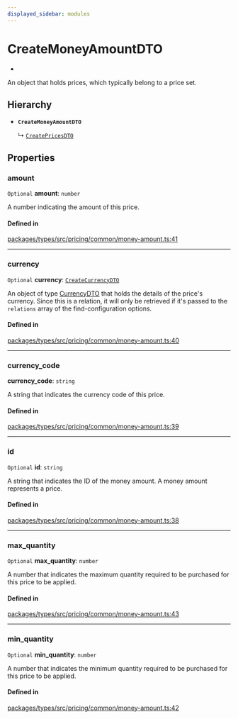 ```yaml
---
displayed_sidebar: modules
---
```


# CreateMoneyAmountDTO

* 

An object that holds prices, which typically belong to a price set.

## Hierarchy

- **`CreateMoneyAmountDTO`**

  ↳ [`CreatePricesDTO`](CreatePricesDTO.md)

## Properties

### amount

 `Optional` **amount**: `number`

A number indicating the amount of this price.

#### Defined in

[packages/types/src/pricing/common/money-amount.ts:41](https://github.com/medusajs/medusa/blob/0350eeb0a1/packages/types/src/pricing/common/money-amount.ts#L41)

___

### currency

 `Optional` **currency**: [`CreateCurrencyDTO`](CreateCurrencyDTO.md)

An object of type [CurrencyDTO](CurrencyDTO.md) that holds the details of the price's currency. Since this is a relation, it will only be retrieved if it's passed to the `relations` array of the find-configuration options.

#### Defined in

[packages/types/src/pricing/common/money-amount.ts:40](https://github.com/medusajs/medusa/blob/0350eeb0a1/packages/types/src/pricing/common/money-amount.ts#L40)

___

### currency\_code

 **currency\_code**: `string`

A string that indicates the currency code of this price.

#### Defined in

[packages/types/src/pricing/common/money-amount.ts:39](https://github.com/medusajs/medusa/blob/0350eeb0a1/packages/types/src/pricing/common/money-amount.ts#L39)

___

### id

 `Optional` **id**: `string`

A string that indicates the ID of the money amount. A money amount represents a price.

#### Defined in

[packages/types/src/pricing/common/money-amount.ts:38](https://github.com/medusajs/medusa/blob/0350eeb0a1/packages/types/src/pricing/common/money-amount.ts#L38)

___

### max\_quantity

 `Optional` **max\_quantity**: `number`

A number that indicates the maximum quantity required to be purchased for this price to be applied.

#### Defined in

[packages/types/src/pricing/common/money-amount.ts:43](https://github.com/medusajs/medusa/blob/0350eeb0a1/packages/types/src/pricing/common/money-amount.ts#L43)

___

### min\_quantity

 `Optional` **min\_quantity**: `number`

A number that indicates the minimum quantity required to be purchased for this price to be applied.

#### Defined in

[packages/types/src/pricing/common/money-amount.ts:42](https://github.com/medusajs/medusa/blob/0350eeb0a1/packages/types/src/pricing/common/money-amount.ts#L42)
